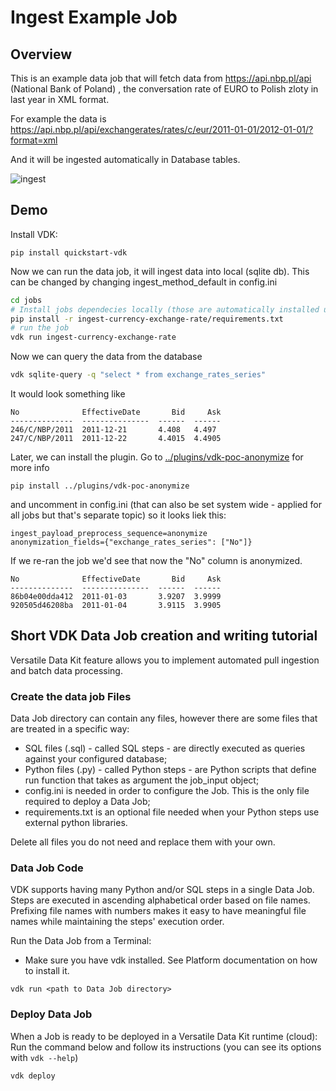 # Ingest Example Job

## Overview

This is an example data job that will fetch data from https://api.nbp.pl/api (National Bank of Poland) , the conversation rate of EURO to Polish zloty in last year in XML format.

For example the data is https://api.nbp.pl/api/exchangerates/rates/c/eur/2011-01-01/2012-01-01/?format=xml

And it will be ingested automatically in Database tables.

![ingest](https://user-images.githubusercontent.com/2536458/182484154-d346cfa6-66b5-4e0a-8f5e-6db35a6c823b.jpg)


## Demo

Install VDK:
```
pip install quickstart-vdk
```

Now we can run the data job, it will ingest data into local (sqlite db). This can be changed by changing ingest_method_default in config.ini
```bash
cd jobs
# Install jobs dependecies locally (those are automatically installed upon 'cloud' deploy)
pip install -r ingest-currency-exchange-rate/requirements.txt
# run the job
vdk run ingest-currency-exchange-rate
```

Now we can query the data from the database
```bash
vdk sqlite-query -q "select * from exchange_rates_series"
```
It would look something like
```
No              EffectiveDate       Bid     Ask
--------------  ---------------  ------  ------
246/C/NBP/2011  2011-12-21       4.408   4.497
247/C/NBP/2011  2011-12-22       4.4015  4.4905
```

Later, we can install the plugin. Go to [../plugins/vdk-poc-anonymize](../../plugins/vdk-poc-anonymize) for more info
```
pip install ../plugins/vdk-poc-anonymize
```
and uncomment in config.ini (that can also be set system wide - applied for all jobs but that's separate topic) so it looks liek this:
```
ingest_payload_preprocess_sequence=anonymize
anonymization_fields={"exchange_rates_series": ["No"]}
```

If we re-ran the job we'd see that now the "No" column is anonymized.

```
No              EffectiveDate       Bid     Ask
--------------  ---------------  ------  ------
86b04e00dda412  2011-01-03       3.9207  3.9999
920505d46208ba  2011-01-04       3.9115  3.9905
```


## Short VDK Data Job creation and writing tutorial

Versatile Data Kit feature allows you to implement automated pull ingestion and batch data processing.

### Create the data job Files

Data Job directory can contain any files, however there are some files that are treated in a specific way:

* SQL files (.sql) - called SQL steps - are directly executed as queries against your configured database;
* Python files (.py) - called Python steps - are Python scripts that define run function that takes as argument the job_input object;
* config.ini is needed in order to configure the Job. This is the only file required to deploy a Data Job;
* requirements.txt is an optional file needed when your Python steps use external python libraries.

Delete all files you do not need and replace them with your own.

### Data Job Code

VDK supports having many Python and/or SQL steps in a single Data Job. Steps are executed in ascending alphabetical order based on file names.
Prefixing file names with numbers makes it easy to have meaningful file names while maintaining the steps' execution order.

Run the Data Job from a Terminal:
* Make sure you have vdk installed. See Platform documentation on how to install it.
```
vdk run <path to Data Job directory>
```

### Deploy Data Job

When a Job is ready to be deployed in a Versatile Data Kit runtime (cloud):
Run the command below and follow its instructions (you can see its options with `vdk --help`)
```python
vdk deploy
```
